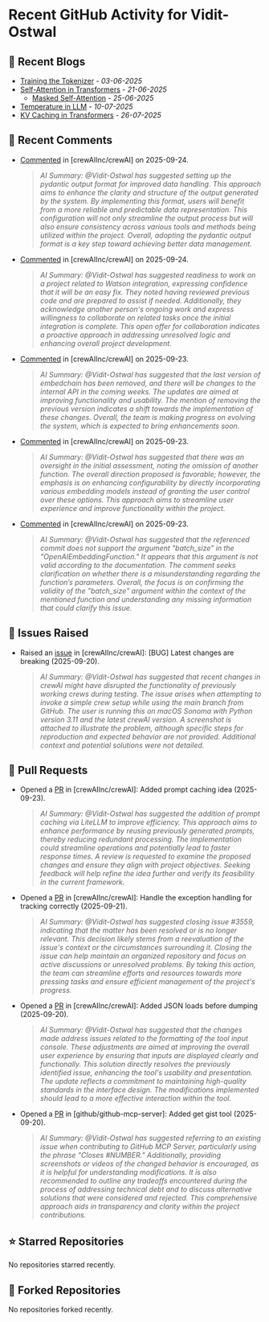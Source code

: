 # Recent GitHub Activity for Vidit-Ostwal

## 📝 Recent Blogs
- [Training the Tokenizer](https://www.notion.so/207e478805d48090b34fcc5c8e8c3c01?v=207e478805d480cfac6c000ca3c80482) - *03-06-2025*
- [Self-Attention in Transformers](https://www.notion.so/viditostwal/Self-Attention-in-Transformers-216e478805d48005b515fac90e1d76e0) - *21-06-2025*
  - [Masked Self-Attention](https://www.notion.so/viditostwal/Self-Attention-in-Transformers-216e478805d48005b515fac90e1d76e0) - *25-06-2025*
- [Temperature in LLM](https://open.substack.com/pub/viditostwal/p/how-does-temperature-changes-the?r=m52qu&utm_campaign=post&utm_medium=web&showWelcomeOnShare=false) - *10-07-2025*
- [KV Caching in Transformers](https://open.substack.com/pub/viditostwal/p/kv-key-value-cache-in-transformers?r=m52qu&utm_campaign=post&utm_medium=web&showWelcomeOnShare=false) - *26-07-2025*
## 💬 Recent Comments
- [Commented](https://github.com/crewAIInc/crewAI/issues/3335#issuecomment-3328808921) in [crewAIInc/crewAI] on 2025-09-24.
  > *AI Summary: @Vidit-Ostwal has suggested setting up the pydantic output format for improved data handling. This approach aims to enhance the clarity and structure of the output generated by the system. By implementing this format, users will benefit from a more reliable and predictable data representation. This configuration will not only streamline the output process but will also ensure consistency across various tools and methods being utilized within the project. Overall, adopting the pydantic output format is a key step toward achieving better data management.*
- [Commented](https://github.com/crewAIInc/crewAI/issues/3582#issuecomment-3328798589) in [crewAIInc/crewAI] on 2025-09-24.
  > *AI Summary: @Vidit-Ostwal has suggested readiness to work on a project related to Watson integration, expressing confidence that it will be an easy fix. They noted having reviewed previous code and are prepared to assist if needed. Additionally, they acknowledge another person's ongoing work and express willingness to collaborate on related tasks once the initial integration is complete. This open offer for collaboration indicates a proactive approach in addressing unresolved logic and enhancing overall project development.*
- [Commented](https://github.com/crewAIInc/crewAI/issues/3574#issuecomment-3325193153) in [crewAIInc/crewAI] on 2025-09-23.
  > *AI Summary: @Vidit-Ostwal has suggested that the last version of embedchain has been removed, and there will be changes to the internal API in the coming weeks. The updates are aimed at improving functionality and usability. The mention of removing the previous version indicates a shift towards the implementation of these changes. Overall, the team is making progress on evolving the system, which is expected to bring enhancements soon.*
- [Commented](https://github.com/crewAIInc/crewAI/issues/3574#issuecomment-3325080854) in [crewAIInc/crewAI] on 2025-09-23.
  > *AI Summary: @Vidit-Ostwal has suggested that there was an oversight in the initial assessment, noting the omission of another function. The overall direction proposed is favorable; however, the emphasis is on enhancing configurability by directly incorporating various embedding models instead of granting the user control over these options. This approach aims to streamline user experience and improve functionality within the project.*
- [Commented](https://github.com/crewAIInc/crewAI/issues/3574#issuecomment-3325067475) in [crewAIInc/crewAI] on 2025-09-23.
  > *AI Summary: @Vidit-Ostwal has suggested that the referenced commit does not support the argument "batch_size" in the "OpenAIEmbeddingFunction." It appears that this argument is not valid according to the documentation. The comment seeks clarification on whether there is a misunderstanding regarding the function’s parameters. Overall, the focus is on confirming the validity of the "batch_size" argument within the context of the mentioned function and understanding any missing information that could clarify this issue.*

## 🐛 Issues Raised
- Raised an [issue](https://github.com/crewAIInc/crewAI/issues/3559) in [crewAIInc/crewAI]: [BUG] Latest changes are breaking (2025-09-20).
  > *AI Summary: @Vidit-Ostwal has suggested that recent changes in crewAI might have disrupted the functionality of previously working crews during testing. The issue arises when attempting to invoke a simple crew setup while using the main branch from GitHub. The user is running this on macOS Sonoma with Python version 3.11 and the latest crewAI version. A screenshot is attached to illustrate the problem, although specific steps for reproduction and expected behavior are not provided. Additional context and potential solutions were not detailed.*

## 🚀 Pull Requests
- Opened a [PR](https://github.com/crewAIInc/crewAI/pull/3584) in [crewAIInc/crewAI]: Added prompt caching idea (2025-09-23).
  > *AI Summary: @Vidit-Ostwal has suggested the addition of prompt caching via LiteLLM to improve efficiency. This approach aims to enhance performance by reusing previously generated prompts, thereby reducing redundant processing. The implementation could streamline operations and potentially lead to faster response times. A review is requested to examine the proposed changes and ensure they align with project objectives. Seeking feedback will help refine the idea further and verify its feasibility in the current framework.*
- Opened a [PR](https://github.com/crewAIInc/crewAI/pull/3563) in [crewAIInc/crewAI]: Handle the exception handling for tracking correctly (2025-09-21).
  > *AI Summary: @Vidit-Ostwal has suggested closing issue #3559, indicating that the matter has been resolved or is no longer relevant. This decision likely stems from a reevaluation of the issue's context or the circumstances surrounding it. Closing the issue can help maintain an organized repository and focus on active discussions or unresolved problems. By taking this action, the team can streamline efforts and resources towards more pressing tasks and ensure efficient management of the project's progress.*
- Opened a [PR](https://github.com/crewAIInc/crewAI/pull/3558) in [crewAIInc/crewAI]: Added JSON loads before dumping (2025-09-20).
  > *AI Summary: @Vidit-Ostwal has suggested that the changes made address issues related to the formatting of the tool input console. These adjustments are aimed at improving the overall user experience by ensuring that inputs are displayed clearly and functionally. This solution directly resolves the previously identified issue, enhancing the tool's usability and presentation. The update reflects a commitment to maintaining high-quality standards in the interface design. The modifications implemented should lead to a more effective interaction within the tool.*
- Opened a [PR](https://github.com/github/github-mcp-server/pull/1105) in [github/github-mcp-server]: Added get gist tool (2025-09-20).
  > *AI Summary: @Vidit-Ostwal has suggested referring to an existing issue when contributing to GitHub MCP Server, particularly using the phrase "Closes #NUMBER." Additionally, providing screenshots or videos of the changed behavior is encouraged, as it is helpful for understanding modifications. It is also recommended to outline any tradeoffs encountered during the process of addressing technical debt and to discuss alternative solutions that were considered and rejected. This comprehensive approach aids in transparency and clarity within the project contributions.*

## ⭐ Starred Repositories
No repositories starred recently.

## 🍴 Forked Repositories
No repositories forked recently.
